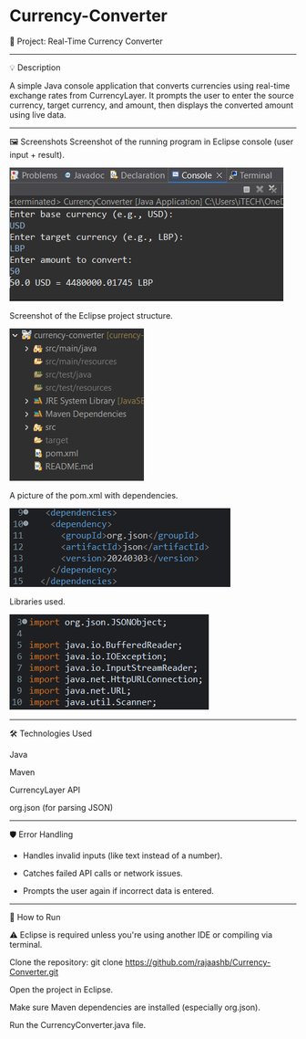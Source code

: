 # Currency-Converter
📌 Project: Real-Time Currency Converter

--------

💡 Description

A simple Java console application that converts currencies using real-time exchange rates from CurrencyLayer. It prompts the user to enter the source currency, target currency, and amount, then displays the converted amount using live data.

--------

🖼️ Screenshots
Screenshot of the running program in Eclipse console (user input + result).

![Photo](screenshots/console-output.png)

Screenshot of the Eclipse project structure.

![Photo](screenshots/project-structure.png)

A picture of the pom.xml with dependencies.

![Photo](screenshots/dependencies-used.png)

Libraries used.

![Photo](screenshots/libraries-used.png)


--------


🛠️ Technologies Used

Java

Maven

CurrencyLayer API

org.json (for parsing JSON)


--------


🛡️ Error Handling

- Handles invalid inputs (like text instead of a number).

- Catches failed API calls or network issues.

- Prompts the user again if incorrect data is entered.


--------


🚀 How to Run

⚠️ Eclipse is required unless you're using another IDE or compiling via terminal.

Clone the repository: git clone https://github.com/rajaashb/Currency-Converter.git

Open the project in Eclipse.

Make sure Maven dependencies are installed (especially org.json).

Run the CurrencyConverter.java file.

